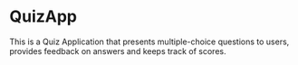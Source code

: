 # QuizApp
This is a Quiz Application that presents multiple-choice questions to users, provides feedback on answers and keeps track of scores.

